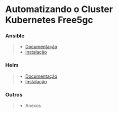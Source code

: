 # Automatizando o Cluster Kubernetes Free5gc

### Ansible

> - [Documentação](https://github.com/georgebarbosa90/Automatiza-o-Cluster-Kubernetes-Free5gc/wiki/Ans%C3%ADvel)
> - [Instalação](https://github.com/georgebarbosa90/Automatiza-o-Cluster-Kubernetes-Free5gc/wiki/Ansible-Instala%C3%A7%C3%A3o-Configura%C3%A7%C3%A3o)

### Helm

> - [Documentação](https://github.com/georgebarbosa90/Automatiza-o-Cluster-Kubernetes-Free5gc/wiki/leme)
> - [Instalação](https://github.com/georgebarbosa90/Automatiza-o-Cluster-Kubernetes-Free5gc/wiki/Helm-Instala%C3%A7%C3%A3o)

### Outros

> - Anexos
